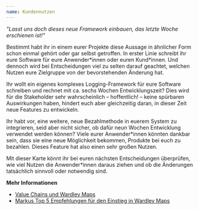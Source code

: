 ```yaml
---
name: Kundennutzen
---
```

_"Lasst uns doch dieses neue Framework einbauen, das letzte Woche erschienen ist!"_

Bestimmt habt ihr in einem eurer Projekte diese Aussage in ähnlicher Form
schon einmal gehört oder gar selbst getroffen.
In erster Linie schreibt ihr eure Software für eure Anwender\*innen oder euren Kund\*innen.
Und dennoch wird bei Entscheidungen viel zu selten darauf geachtet,
welchen Nutzen eure Zielgruppe von der bevorstehenden Änderung hat. 

Ihr wollt ein eigenes komplexes Logging-Framework für eure Software schreiben und
rechnet mit ca. sechs Wochen Entwicklungszeit? Dies wird für die Stakeholder sehr wahrscheinlich
&ndash; hoffentlich! &ndash; keine spürbaren Auswirkungen haben,
hindert euch aber gleichzeitig daran, in dieser Zeit neue Features zu entwickeln.

Ihr habt vor, eine weitere, neue Bezahlmethode in euerem System zu integrieren,
seid aber nicht sicher, ob dafür neun Wochen Entwicklung verwendet werden können?
Viele eurer Anwender\*innen könnten dankbar sein, dass sie eine neue Möglichkeit bekommen,
Produkte bei euch zu bezahlen. Dieses Feature hat also einen sehr großen Nutzen.

Mit dieser Karte könnt ihr bei euren nächsten Entscheidungen überprüfen,
wie viel Nutzen die Anwender\*innen daraus ziehen und ob die Änderungen tatsächlich
sinnvoll oder notwendig sind.

**Mehr Informationen**
- [Value Chains und Wardley Maps](https://www.cio.com/article/196094/an-introduction-to-wardley-value-chain-mapping.html)
- [Markus Top 5 Empfehlungen für den Einstieg in Wardley Maps](https://www.feststelltaste.de/top-5-learning-wardley-maps/)